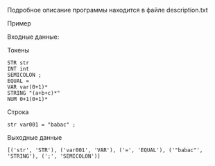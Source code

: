 Подробное описание программы находится в файле description.txt

Пример

Входные данные:

Токены

    STR str
    INT int
    SEMICOLON ;
    EQUAL =
    VAR var(0+1)*
    STRING "(a+b+c)*"
    NUM 0+1(0+1)*

Строка

    str var001 = "babac" ;
    
Выходные данные
    
    [('str', 'STR'), ('var001', 'VAR'), ('=', 'EQUAL'), ('"babac"', 'STRING'), (';', 'SEMICOLON')]


    